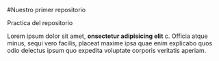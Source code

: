 #Nuestro primer repositorio

Practica del repositorio

<p>Lorem ipsum dolor sit amet, <strong>onsectetur adipisicing elit</strong> c. Officia atque minus, sequi vero facilis, placeat maxime ipsa quae enim explicabo quos odio delectus ipsum quo expedita voluptate corporis veritatis aperiam.</p>